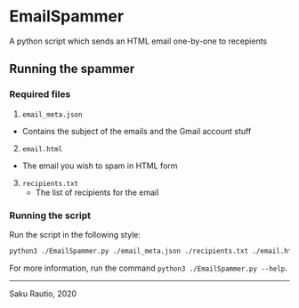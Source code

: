 # EmailSpammer

A python script which sends an HTML email one-by-one to recepients

## Running the spammer

### Required files

1. `email_meta.json`
  * Contains the subject of the emails and the Gmail account stuff
2. `email.html`
  * The email you wish to spam in HTML form
3. `recipients.txt`
   * The list of recipients for the email

### Running the script

Run the script in the following style:

```bash
python3 ./EmailSpammer.py ./email_meta.json ./recipients.txt ./email.html
```

For more information, run the command `python3 ./EmailSpammer.py --help`.

---

Saku Rautio, 2020
